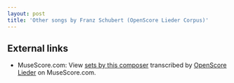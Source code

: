```yaml
---
layout: post
title: 'Other songs by Franz Schubert (OpenScore Lieder Corpus)'
---
```


## External links

- MuseScore.com: View [sets by this composer] transcribed by [OpenScore Lieder] on MuseScore.com.

[sets by this composer]: https://musescore.com/openscore-lieder-corpus/sets/5101602
[OpenScore Lieder]: https://musescore.com/openscore-lieder-corpus

